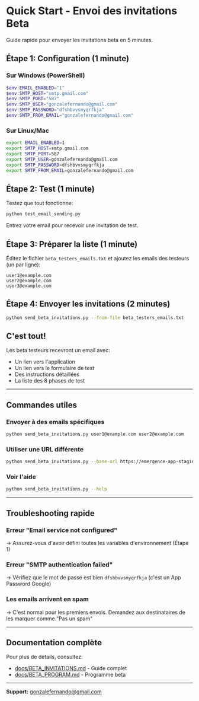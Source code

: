 # Quick Start - Envoi des invitations Beta

Guide rapide pour envoyer les invitations beta en 5 minutes.

## Étape 1: Configuration (1 minute)

### Sur Windows (PowerShell)

```powershell
$env:EMAIL_ENABLED="1"
$env:SMTP_HOST="smtp.gmail.com"
$env:SMTP_PORT="587"
$env:SMTP_USER="gonzalefernando@gmail.com"
$env:SMTP_PASSWORD="dfshbvvsmyqrfkja"
$env:SMTP_FROM_EMAIL="gonzalefernando@gmail.com"
```

### Sur Linux/Mac

```bash
export EMAIL_ENABLED=1
export SMTP_HOST=smtp.gmail.com
export SMTP_PORT=587
export SMTP_USER=gonzalefernando@gmail.com
export SMTP_PASSWORD=dfshbvvsmyqrfkja
export SMTP_FROM_EMAIL=gonzalefernando@gmail.com
```

## Étape 2: Test (1 minute)

Testez que tout fonctionne:

```bash
python test_email_sending.py
```

Entrez votre email pour recevoir une invitation de test.

## Étape 3: Préparer la liste (1 minute)

Éditez le fichier `beta_testers_emails.txt` et ajoutez les emails des testeurs (un par ligne):

```text
user1@example.com
user2@example.com
user3@example.com
```

## Étape 4: Envoyer les invitations (2 minutes)

```bash
python send_beta_invitations.py --from-file beta_testers_emails.txt
```

## C'est tout!

Les beta testeurs recevront un email avec:
- Un lien vers l'application
- Un lien vers le formulaire de test
- Des instructions détaillées
- La liste des 8 phases de test

---

## Commandes utiles

### Envoyer à des emails spécifiques

```bash
python send_beta_invitations.py user1@example.com user2@example.com
```

### Utiliser une URL différente

```bash
python send_beta_invitations.py --base-url https://emergence-app-staging.com --from-file beta_testers_emails.txt
```

### Voir l'aide

```bash
python send_beta_invitations.py --help
```

---

## Troubleshooting rapide

### Erreur "Email service not configured"
→ Assurez-vous d'avoir défini toutes les variables d'environnement (Étape 1)

### Erreur "SMTP authentication failed"
→ Vérifiez que le mot de passe est bien `dfshbvvsmyqrfkja` (c'est un App Password Google)

### Les emails arrivent en spam
→ C'est normal pour les premiers envois. Demandez aux destinataires de les marquer comme "Pas un spam"

---

## Documentation complète

Pour plus de détails, consultez:
- [docs/BETA_INVITATIONS.md](docs/BETA_INVITATIONS.md) - Guide complet
- [docs/BETA_PROGRAM.md](docs/BETA_PROGRAM.md) - Programme beta

---

**Support:** gonzalefernando@gmail.com

